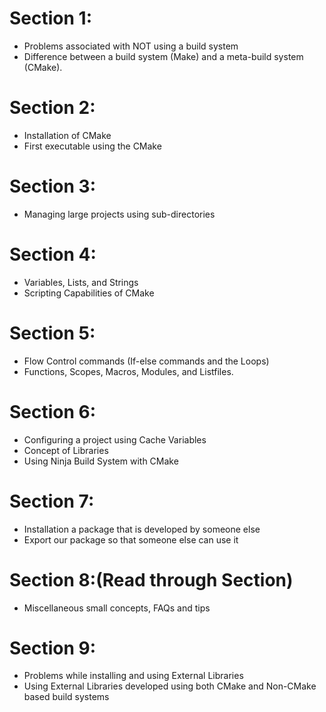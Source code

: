 # Section 1:
- Problems associated with NOT using a build system
- Difference between a build system (Make) and a meta-build system (CMake).

# Section 2:
- Installation of CMake
- First executable using the CMake

# Section 3:
- Managing large projects using sub-directories

# Section 4:
- Variables, Lists, and Strings
- Scripting Capabilities of CMake

# Section 5:
- Flow Control commands (If-else commands and the Loops)
- Functions, Scopes, Macros, Modules, and Listfiles.

# Section 6:
- Configuring a project using Cache Variables
- Concept of Libraries
- Using Ninja Build System with CMake

# Section 7:
- Installation a package that is developed by someone else
- Export our package so that someone else can use it

# Section 8:(Read through Section)
- Miscellaneous small concepts, FAQs and tips

# Section 9:
- Problems while installing and using External Libraries
- Using External Libraries developed using both CMake and Non-CMake based build systems